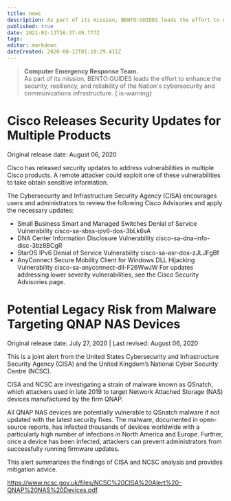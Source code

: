 ```yaml
---
title: news
description: As part of its mission, BENTO:GUIDES leads the effort to enhance the security, resiliency, and reliability of our customer cybersecurity and communications infrastructure.
published: true
date: 2021-02-13T16:37:49.777Z
tags: 
editor: markdown
dateCreated: 2020-08-12T01:10:29.411Z
---
```


> **Computer Emergency Response Team.**  
> As part of its mission, BENTO:GUIDES leads the effort to enhance the security, resiliency, and reliability of the Nation's cybersecurity and communications infrastructure.
> {.is-warning}



# Cisco Releases Security Updates for Multiple Products
Original release date: August 06, 2020

Cisco has released security updates to address vulnerabilities in multiple Cisco products. A remote attacker could exploit one of these vulnerabilities to take obtain sensitive information.

The Cybersecurity and Infrastructure Security Agency (CISA) encourages users and administrators to review the following Cisco Advisories and apply the necessary updates:

- Small Business Smart and Managed Switches Denial of Service Vulnerability cisco-sa-sbss-ipv6-dos-3bLk6vA
- DNA Center Information Disclosure Vulnerability cisco-sa-dna-info-disc-3bz8BCgR
- StarOS IPv6 Denial of Service Vulnerability cisco-sa-asr-dos-zJLJFgBf
- AnyConnect Secure Mobility Client for Windows DLL Hijacking Vulnerability cisco-sa-anyconnect-dll-F26WwJW
For updates addressing lower severity vulnerabilities, see the Cisco Security Advisories page.


# Potential Legacy Risk from Malware Targeting QNAP NAS Devices
Original release date: July 27, 2020 | Last revised: August 06, 2020

This is a joint alert from the United States Cybersecurity and Infrastructure Security Agency (CISA) and the United Kingdom’s National Cyber Security Centre (NCSC).

CISA and NCSC are investigating a strain of malware known as QSnatch, which attackers used in late 2019 to target Network Attached Storage (NAS) devices manufactured by the firm QNAP.  

All QNAP NAS devices are potentially vulnerable to QSnatch malware if not updated with the latest security fixes. The malware, documented in open-source reports, has infected thousands of devices worldwide with a particularly high number of infections in North America and Europe. Further, once a device has been infected, attackers can prevent administrators from successfully running firmware updates.

This alert summarizes the findings of CISA and NCSC analysis and provides mitigation advice.

https://www.ncsc.gov.uk/files/NCSC%20CISA%20Alert%20-QNAP%20NAS%20Devices.pdf